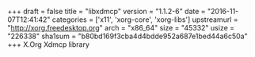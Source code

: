 +++
draft = false
title = "libxdmcp"
version = "1.1.2-6"
date = "2016-11-07T12:41:42"
categories = ['x11', 'xorg-core', 'xorg-libs']
upstreamurl = "http://xorg.freedesktop.org"
arch = "x86_64"
size = "45332"
usize = "226338"
sha1sum = "b80bd169f3cba4d4bdde952a687e1bed44a6c50a"
+++
X.Org Xdmcp library